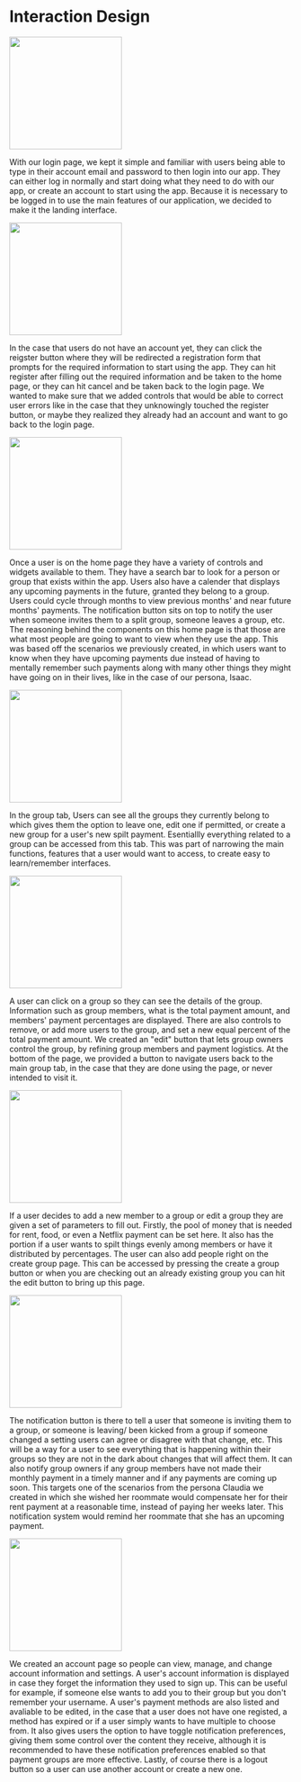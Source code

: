 # Interaction Design

<img src="Screenshot 2022-04-19 134109.png" width = "200">

With our login page, we kept it simple and familiar with users being able to type in their account email and password to then login into our app. They can either log in normally and start doing what they need to do with our app, or create an account to start using the app. Because it is necessary to be logged in to use the main features of our application, we decided to make it the landing interface.

<img src="Screenshot 2022-04-19 134412.png" width = "200">

In the case that users do not have an account yet, they can click the reigster button where they will be redirected a registration form that prompts for the required information to start using the app. They can hit register after filling out the required information and be taken to the home page, or they can hit cancel and be taken back to the login page. We wanted to make sure that we added controls that would be able to correct user errors like in the case that they unknowingly touched the register button, or maybe they realized they already had an account and want to go back to the login page.

<img src="Screenshot 2022-04-19 134435.png" width = "200">

Once a user is on the home page they have a variety of controls and widgets available to them. They have a search bar to look for a person or group that exists within the app. Users also have a calender that displays any upcoming payments in the future, granted they belong to a group. Users could cycle through months to view previous months' and near future months' payments. The notification button sits on top to notify the user when someone invites them to a split group, someone leaves a group, etc. The reasoning behind the components on this home page is that those are what most people are going to want to view when they use the app. This was based off the scenarios we previously created, in which users want to know when they have upcoming payments due instead of having to mentally remember such payments along with many other things they might have going on in their lives, like in the case of our persona, Isaac.  

<img src="Screenshot 2022-04-19 134459.png" width = "200">

In the group tab, Users can see all the groups they currently belong to which gives them the option to leave one, edit one if permitted, or create a new group for a user's new spilt payment. Esentiallly everything related to a group can be accessed from this tab. This was part of narrowing the main functions, features that a user would want to access, to create easy to learn/remember interfaces.

<img src="Screenshot 2022-04-19 134519.png" width = "200">

A user can click on a group so they can see the details of the group. Information such as group members, what is the total payment amount, and members' payment percentages are displayed. There are also controls to remove, or add more users to the group, and set a new equal percent of the total payment amount. We created an "edit" button that lets group owners control the group, by refining group members and payment logistics. At the bottom of the page, we provided a button to navigate users back to the main group tab, in the case that they are done using the page, or never intended to visit it.


<img src="Screenshot 2022-04-19 134538.png" width = "200">

If a user decides to add a new member to a group or edit a group they are given a set of parameters to fill out. Firstly, the pool of money that is needed for rent, food, or even a Netflix payment can be set here. It also has the portion if a user wants to spilt things evenly among members or have it distributed by percentages. The user can also add people right on the create group page. This can be accessed by pressing the create a group button or when you are checking out an already existing group you can hit the edit button to bring up this page. 

<img src="Screenshot 2022-04-19 134613.png" width = "200">

The notification button is there to tell a user that someone is inviting them to a group, or someone is leaving/ been kicked from a group if someone changed a setting users can agree or disagree with that change, etc. This will be a way for a user to see everything that is happening within their groups so they are not in the dark about changes that will affect them. It can also notify group owners if any group members have not made their monthly payment in a timely manner and if any payments are coming up soon. This targets one of the scenarios from the persona Claudia we created in which she wished her roommate would compensate her for their rent payment at a reasonable time, instead of paying her weeks later. This notification system would remind her roommate that she has an upcoming payment.

<img src="Screenshot 2022-04-19 134632.png" width = "200">

We created an account page so people can view, manage, and change account information and settings. A user's account information is displayed in case they forget the information they used to sign up. This can be useful for example, if someone else wants to add you to their group but you don't remember your username. A user's payment methods are also listed and avaliable to be edited, in the case that a user does not have one registed, a method has expired or if a user simply wants to have multiple to choose from. It also gives users the option to have toggle notification preferences, giving them some control over the content they receive, although it is recommended to have these notification preferences enabled so that payment groups are more effective. Lastly, of course there is a logout button so a user can use another account or create a new one.

